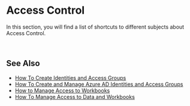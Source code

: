 # Access Control
In this section, you will find a list of shortcuts to different subjects about Access Control.

<br/>

## See Also  

* [How To Create Identities and Access Groups](identities.md)
* [How To Create and Manage Azure AD Identities and Access Groups](azuread.md)
* [How to Manage Access to Workbooks](wbacess.md)
* [How To Manage Access to Data and Workbooks](dataworkbooks.md)